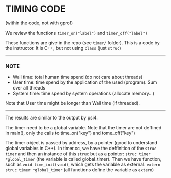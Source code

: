 # TIMING CODE
(within the code, not with gprof)

We review the functions `timer_on("label")` and `timer_off("label")`

These functions are give in the repo (see `timer/` folder). This is a code by the instructor. It is C++, but not using `class` (just `struc`)

-------------
### NOTE
* Wall time: total human time spend (do not care about threads)
* User time: time spend by the application of the used (program). Sum over all threads
* System time: time spend by system operations (allocate memory...)

Note that User time might be longer than Wall time (if threaded).

-----------

The results are similar to the output by psi4. 

The timer need to be a global variable. Note that the timer are not deffined in main(), only the calls to time_on("key") and tome_off("key")

The timer object is passed by address, by a pointer (good to understand global variables in C++). 
In timer.cc, we have the deffinition of the `struc timer` and then an instance of this `struc` but
as a pointer: `struc timer *global_timer` (the variable is called global_timer). Then we have function,
such as `void time_init(void)`, which gets the variable as external: `extern struc timer *global_timer` 
(all functions define the variable as `extern`)